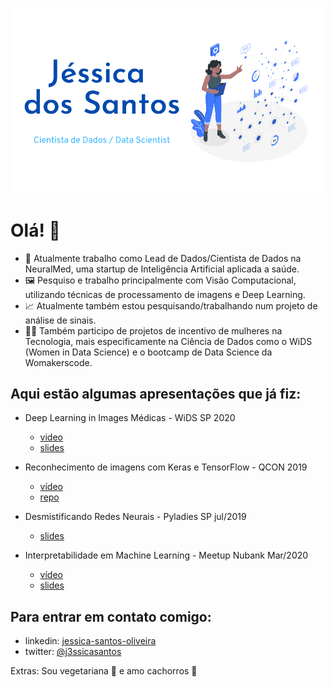 ![](header.png)

# Olá! 👋 

- 🔭 Atualmente trabalho como Lead de Dados/Cientista de Dados na NeuralMed, uma startup de Inteligência Artificial aplicada a saúde.
- 🖼 Pesquiso e trabalho principalmente com Visão Computacional, utilizando técnicas de processamento de imagens e Deep Learning.
- :chart_with_upwards_trend:  Atualmente também estou pesquisando/trabalhando num projeto de análise de sinais.
- 👩‍💻  Também participo de projetos de incentivo de mulheres na Tecnologia, mais especificamente na Ciência de Dados como o WiDS (Women in Data Science) e o bootcamp de Data Science da Womakerscode.

## Aqui estão algumas apresentações que já fiz:
- Deep Learning in Images Médicas - WiDS SP 2020
    - [video](https://www.youtube.com/watch?v=Cp8tJ3X8x7k&list=PLcVzqDDcKJAxJDXnB3B1QM86dxHrjY8Tb)
    - [slides](https://docs.google.com/presentation/d/1_4I7WtxijOcjipCI8izyfh9AhB7p_L-VGZfTAkKSJaU/edit?usp=sharing)

- Reconhecimento de imagens com Keras e TensorFlow - QCON 2019
    - [vídeo](https://www.youtube.com/watch?v=fbxVrARF0a8)
    - [repo](https://github.com/jessica-santos/qcon_notebook)

- Desmistificando Redes Neurais - Pyladies SP jul/2019
    - [slides](https://docs.google.com/presentation/d/1YptMBusVAP16OgqA-8rjmZbCTl10nMX-vau_WvFMjww/edit?usp=sharing)

- Interpretabilidade em Machine Learning - Meetup Nubank Mar/2020
    - [vídeo](https://www.youtube.com/watch?v=_BwBUcH6vuc&t=1s)
    - [slides](https://docs.google.com/presentation/d/1R0e7WF296Z7nHRBNiPkC26vp9Hjmkx_F4uCBM71QElI/edit#slide=id.g7116513708_0_10)

## Para entrar em contato comigo:

- linkedin: [jessica-santos-oliveira](https://www.linkedin.com/in/jessica-santos-oliveira/)
- twitter: [@j3ssicasantos](https://twitter.com/j3ssicaSant0s)


Extras: Sou vegetariana :seedling: e amo cachorros :dog:
